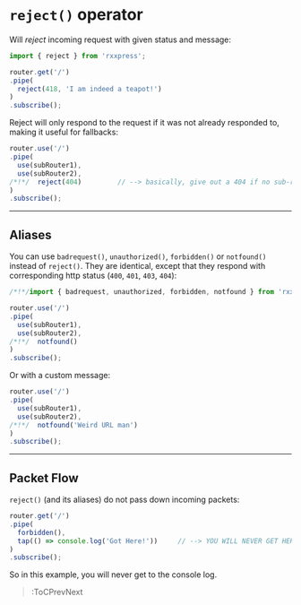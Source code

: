 # `reject()` operator

Will _reject_ incoming request with given status and message:

```ts
import { reject } from 'rxxpress';

router.get('/')
.pipe(
  reject(418, 'I am indeed a teapot!')
)
.subscribe();
```

Reject will only respond to the request if it was not already responded
to, making it useful for fallbacks:

```ts
router.use('/')
.pipe(
  use(subRouter1),
  use(subRouter2),
/*!*/  reject(404)         // --> basically, give out a 404 if no sub-router responds
)
.subscribe();
```

---

## Aliases

You can use `badrequest()`, `unauthorized()`, `forbidden()` or `notfound()`
instead of `reject()`. They are identical, except that they respond with corresponding
http status (`400`, `401`, `403`, `404`):

```ts
/*!*/import { badrequest, unauthorized, forbidden, notfound } from 'rxxpress';

router.use('/')
.pipe(
  use(subRouter1),
  use(subRouter2),
/*!*/  notfound()
)
.subscribe();
```

Or with a custom message:

```ts
router.use('/')
.pipe(
  use(subRouter1),
  use(subRouter2),
/*!*/  notfound('Weird URL man')
)
.subscribe();
```

---

## Packet Flow

`reject()` (and its aliases) do not pass down incoming packets:

```ts
router.get('/')
.pipe(
  forbidden(),
  tap(() => console.log('Got Here!'))     // --> YOU WILL NEVER GET HERE!
)
.subscribe();
```

So in this example, you will never get to the console log.

> :ToCPrevNext